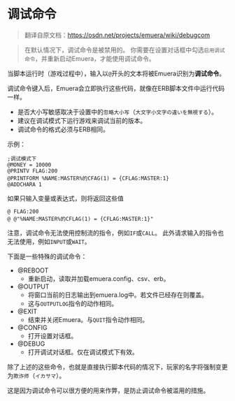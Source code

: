# 调试命令

> 翻译自原文档：https://osdn.net/projects/emuera/wiki/debugcom

> 在默认情况下，调试命令是被禁用的。
> 你需要在设置对话框中勾选`启用调试命令`，并重新启动Emuera，才能使用调试命令。

当脚本运行时（游戏过程中），输入以`@`开头的文本将被Emuera识别为**调试命令**。

调试命令键入后，Emuera会立即执行这些代码，就像在ERB脚本文件中运行代码一样。

- 是否大小写敏感取决于设置中的`忽略大小写`（`大文字小文字の違いを無視する`）。
- 建议在调试模式下运行游戏来调试当前的版本。
- 调试命令的格式必须与ERB相同。

示例：
```
;调试模式下
@MONEY = 10000
@PRINTV FLAG:200
@PRINTFORM %NAME:MASTER%的CFAG(1) = {CFLAG:MASTER:1}
@ADDCHARA 1
```

如果只输入变量或表达式，则将返回这些值
```
@ FLAG:200
@ @"%NAME:MASTER%的CFLAG(1) = {CFLAG:MASTER:1}"
```

注意，调试命令无法使用控制流的指令，例如`IF`或`CALL`。
此外请求输入的指令也无法使用，例如`INPUT`或`WAIT`。

下面是一些特殊的调试命令：
- @REBOOT
	- 重新启动，读取并加载emuera.config、csv、erb。
- @OUTPUT 
	- 将窗口当前的日志输出到emuera.log中。若文件已经存在则覆盖。
	- 这与`OUTPUTLOG`指令的动作相同。
- @EXIT 
	- 结束并关闭Emuera。与`QUIT`指令动作相同。
- @CONFIG 
	- 打开设置对话框。
- @DEBUG 
	- 打开调试对话框。仅在调试模式下有效。

除了上述的这些命令，也就是直接执行脚本代码的情况下，玩家的名字将强制变更为`欺诈师`（`イカサマ`）。

这是因为调试命令可以很方便的用来作弊，是防止调试命令被滥用的措施。

